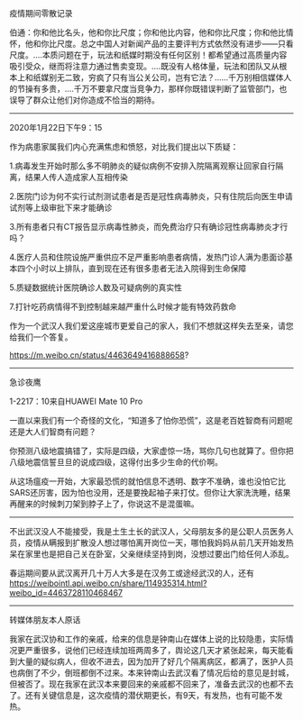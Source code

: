 ﻿疫情期间零散记录

伯通：你和他比名头，他和你比尺度；你和他比内容，他和你比尺度；你和他比情怀，他和你比尺度。总之中国人对新闻产品的主要评判方式依然没有进步——只看尺度。….本质问题在于，玩法和纸媒时期没有任何区别！都希望通过高质量内容吸引受众，继而将注意力通过售卖变现。….既没有人格体量，玩法和团队又从根本上和纸媒别无二致，穷疯了只有当公关公司，岂有它法？……千万别相信媒体人的节操有多贵，….千万不要拿尺度当竞争力，那样你既错误判断了监管部门，也误导了群众让他们对你造成不恰当的期待。

---

2020年1月22日下午9：15

作为病患家属我们内心充满焦虑和愤怒，对比我们提出以下质疑：

1.病毒发生开始时那么多不明肺炎的疑似病例不安排入院隔离观察让回家自行隔离，结果人传人造成家人互相传染

2.医院门诊为何不实行试剂测试患者是否是冠性病毒肺炎，只有住院后向医生申请试剂等上级审批下来才能确诊

3.所有患者只有CT报告显示病毒性肺炎，而免费治疗只有确诊冠性病毒肺炎才行吗？

4.医疗人员和住院设施严重供应不足严重影响患者病情，发热门诊人满为患面诊基本四个小时以上排队，直到现在还有很多患者无法入院得到生命保障

5.质疑数据统计医院确诊人数及可疑病例的真实性

7.打针吃药病情得不到控制越来越严重什么时候才能有特效药救命

作为一个武汉人我们爱这座城市更爱自己的家人，我们不想就这样失去至亲，请您给我们一个答复。

https://m.weibo.cn/status/4463649416888658?

---

急诊夜鹰

1-2217：10来自HUAWEI Mate 10 Pro

一直以来我们有一个奇怪的文化，“知道多了怕你恐慌”，这是老百姓智商有问题呢还是大人们智商有问题？

你预测八级地震搞错了，实际是四级，大家虚惊一场，骂你几句也就算了。但你把八级地震信誓旦旦的说成四级，这得付出多少生命的代价啊。

从这场瘟疫一开始，大家最恐慌的就怕信息不透明、数字不准确，谁也没怕它比SARS还厉害，因为怕也没用，还是要挽起袖子来打仗。但你让大家洗洗睡，结果再醒来的时候刺刀架到脖子上了，你说这不是混蛋嘛。

---

不出武汉没人不能接受，我是土生土长的武汉人，父母朋友多的是公职人员医务人员，疫情从瞒报到扩散没人想过哪怕离开岗位一天，哪怕我妈妈从前几天开始发热呆在家里也是把自己关在卧室，父亲继续坚持到岗，没想过要出门给任何人添乱。

春运期间要从武汉离开几十万人大多是在汉务工或途经武汉的人，还有 ​​​https://weibointl.api.weibo.cn/share/114935314.html?weibo_id=4463728110468467

---

转媒体朋友本人原话

我家在武汉协和工作的亲戚，给来的信息是钟南山在媒体上说的比较隐患，实际情况更严重很多，说他们已经连续加班两周多了，舆论这几天才紧张起来，每天能看到大量的疑似病人，但收不进去，因为加开了好几个隔离病区，都满了，医护人员也病倒了不少，倒班都倒不过来。本来钟南山去武汉看了情况后给的意见是封城，但被否了。现在我家在武汉本来要回来的亲戚都不回来了，准备去武汉的也都不去了。还有关键信息是，这次疫情的潜伏期更长，有9天，有发热，也有可能不发热。